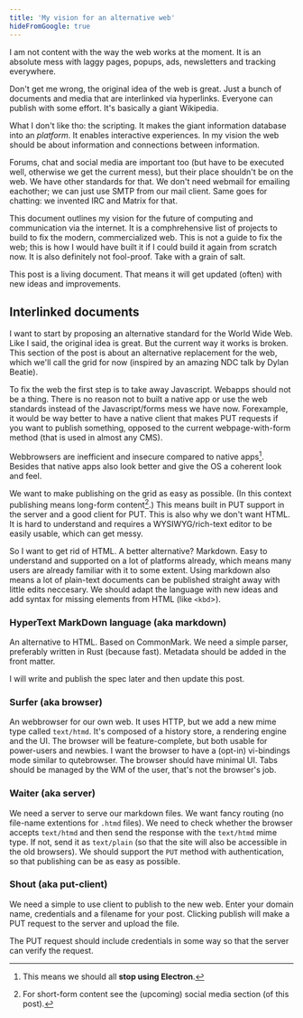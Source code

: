 ```yaml
---
title: 'My vision for an alternative web'
hideFromGoogle: true
---
```


I am not content with the way the web works at the moment. It is an absolute mess with laggy pages, popups, ads, newsletters and tracking everywhere.

Don't get me wrong, the original idea of the web is great. Just a bunch of documents and media that are interlinked via hyperlinks. Everyone can publish with some effort. It's basically a giant Wikipedia.

What I don't like tho: the scripting. It makes the giant information database into an *platform*. It enables interactive experiences. In my vision the web should be about information and connections between information.

Forums, chat and social media are important too (but have to be executed well, otherwise we get the current mess), but their place shouldn't be on the web. We have other standards for that. We don't need webmail for emailing eachother; we can just use SMTP from our mail client. Same goes for chatting: we invented IRC and Matrix for that.

This document outlines my vision for the future of computing and communication via the internet. It is a comphrehensive list of projects to build to fix the modern, commercialized web. This is not a guide to fix the web; this is how I would have built it if I could build it again from scratch now. It is also definitely not fool-proof. Take with a grain of salt.

This post is a living document. That means it will get updated (often) with new ideas and improvements.

## Interlinked documents

I want to start by proposing an alternative standard for the World Wide Web. Like I said, the original idea is great. But the current way it works is broken. This section of the post is about an alternative replacement for the web, which we'll call the grid for now (inspired by an amazing NDC talk by Dylan Beatie).

To fix the web the first step is to take away Javascript. Webapps should not be a thing. There is no reason not to built a native app or use the web standards instead of the Javascript/forms mess we have now. Forexample, it would be way better to have a native client that makes PUT requests if you want to publish something, opposed to the current webpage-with-form method (that is used in almost any CMS).

Webbrowsers are inefficient and insecure compared to native apps[^1]. Besides that native apps also look better and give the OS a coherent look and feel.

We want to make publishing on the grid as easy as possible. (In this context publishing means long-form content[^2].) This means built in PUT support in the server and a good client for PUT. This is also why we don't want HTML. It is hard to understand and requires a WYSIWYG/rich-text editor to be easily usable, which can get messy.

So I want to get rid of HTML. A better alternative? Markdown. Easy to understand and supported on a lot of platforms already, which means many users are already familiar with it to some extent. Using markdown also means a lot of plain-text documents can be published straight away with little edits neccesary. We should adapt the language with new ideas and add syntax for missing elements from HTML (like `<kbd`>).

### HyperText MarkDown language (aka markdown)

An alternative to HTML. Based on CommonMark. We need a simple parser, preferably written in Rust (because fast). Metadata should be added in the front matter.

I will write and publish the spec later and then update this post.

### Surfer (aka browser)

An webbrowser for our own web. It uses HTTP, but we add a new mime type called `text/htmd`. It's composed of a history store, a rendering engine and the UI. The browser will be feature-complete, but both usable for power-users and newbies. I want the browser to have a (opt-in) vi-bindings mode similar to qutebrowser. The browser should have minimal UI. Tabs should be managed by the WM of the user, that's not the browser's job.

### Waiter (aka server)

We need a server to serve our markdown files. We want fancy routing (no file-name extentions for `.htmd` files). We need to check whether the browser accepts `text/htmd` and then send the response with the `text/htmd` mime type. If not, send it as `text/plain` (so that the site will also be accessible in the old browsers). We should support the `PUT` method with authentication, so that publishing can be as easy as possible.

### Shout (aka put-client)

We need a simple to use client to publish to the new web. Enter your domain name, credentials and a filename for your post. Clicking publish will make a PUT request to the server and upload the file.

The PUT request should include credentials in some way so that the server can verify the request.

[^1]: This means we should all **stop using Electron**.
[^2]: For short-form content see the (upcoming) social media section (of this post).
